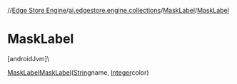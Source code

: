 //[Edge Store Engine](../../../index.md)/[ai.edgestore.engine.collections](../index.md)/[MaskLabel](index.md)/[MaskLabel](-mask-label.md)

# MaskLabel

[androidJvm]\

[MaskLabel](index.md)[MaskLabel](-mask-label.md)([String](https://developer.android.com/reference/kotlin/java/lang/String.html)name, [Integer](https://developer.android.com/reference/kotlin/java/lang/Integer.html)color)
